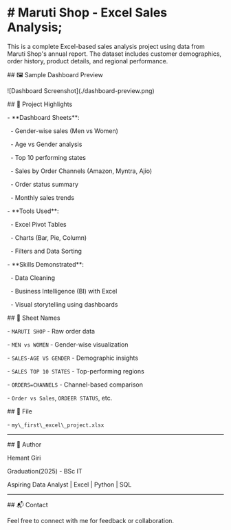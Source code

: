 # \# Maruti Shop - Excel Sales Analysis;



This is a complete Excel-based sales analysis project using data from Maruti Shop's annual report. The dataset includes customer demographics, order history, product details, and regional performance.



\## 🖼 Sample Dashboard Preview



!\[Dashboard Screenshot](./dashboard-preview.png)



\## 📁 Project Highlights



\- \*\*Dashboard Sheets\*\*:

&nbsp; - Gender-wise sales (Men vs Women)

&nbsp; - Age vs Gender analysis

&nbsp; - Top 10 performing states

&nbsp; - Sales by Order Channels (Amazon, Myntra, Ajio)

&nbsp; - Order status summary

&nbsp; - Monthly sales trends



\- \*\*Tools Used\*\*:

&nbsp; - Excel Pivot Tables

&nbsp; - Charts (Bar, Pie, Column)

&nbsp; - Filters and Data Sorting



\- \*\*Skills Demonstrated\*\*:

&nbsp; - Data Cleaning

&nbsp; - Business Intelligence (BI) with Excel

&nbsp; - Visual storytelling using dashboards



\## 📌 Sheet Names



\- `MARUTI SHOP` - Raw order data  

\- `MEN vs WOMEN` - Gender-wise visualization  

\- `SALES-AGE VS GENDER` - Demographic insights  

\- `SALES TOP 10 STATES` - Top-performing regions  

\- `ORDERS=CHANNELS` - Channel-based comparison  

\- `Order vs Sales`, `ORDEER STATUS`, etc.



\## 📎 File



\- `my\_first\_excel\_project.xlsx`



---



\## 💼 Author



Hemant Giri  

Graduation(2025) - BSc IT  

Aspiring Data Analyst | Excel | Python | SQL



---



\## 📬 Contact



Feel free to connect with me for feedback or collaboration.

